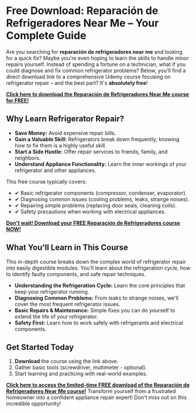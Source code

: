 # Free Download: Reparación de Refrigeradores Near Me – Your Complete Guide

Are you searching for **reparación de refrigeradores near me** and looking for a quick fix? Maybe you're even hoping to learn the skills to handle minor repairs yourself. Instead of spending a fortune on a technician, what if you could diagnose and fix common refrigerator problems? Below, you'll find a direct download link to a comprehensive Udemy course focusing on refrigerator repair – and the best part? It's **absolutely free**!

[**Click here to download the Reparación de Refrigeradores Near Me course for FREE!**](https://udemywork.com/reparacion-de-refrigeradores-near-me)

## Why Learn Refrigerator Repair?

*   **Save Money:** Avoid expensive repair bills.
*   **Gain a Valuable Skill:** Refrigerators break down frequently; knowing how to fix them is a highly useful skill.
*   **Start a Side Hustle:** Offer repair services to friends, family, and neighbors.
*   **Understand Appliance Functionality:** Learn the inner workings of your refrigerator and other appliances.

This free course typically covers:

*   ✔ Basic refrigerator components (compressor, condenser, evaporator).
*   ✔ Diagnosing common issues (cooling problems, leaks, strange noises).
*   ✔ Repairing simple problems (replacing door seals, cleaning coils).
*   ✔ Safety precautions when working with electrical appliances.

[**Don't wait! Download your FREE Reparación de Refrigeradores course NOW!**](https://udemywork.com/reparacion-de-refrigeradores-near-me)

## What You'll Learn in This Course

This in-depth course breaks down the complex world of refrigerator repair into easily digestible modules. You'll learn about the refrigeration cycle, how to identify faulty components, and safe repair techniques.

*   **Understanding the Refrigeration Cycle:** Learn the core principles that keep your refrigerator running.
*   **Diagnosing Common Problems:** From leaks to strange noises, we'll cover the most frequent refrigerator issues.
*   **Basic Repairs & Maintenance:** Simple fixes you can do yourself to extend the life of your refrigerator.
*   **Safety First:** Learn how to work safely with refrigerants and electrical components.

## Get Started Today

1.  **Download** the course using the link above.
2.  Gather basic tools (screwdriver, multimeter - optional).
3.  Start learning and practicing with real-world examples.

[**Click here to access the limited-time FREE download of the Reparación de Refrigeradores Near Me course!**](https://udemywork.com/reparacion-de-refrigeradores-near-me) Transform yourself from a frustrated homeowner into a confident appliance repair expert! Don't miss out on this incredible opportunity!
